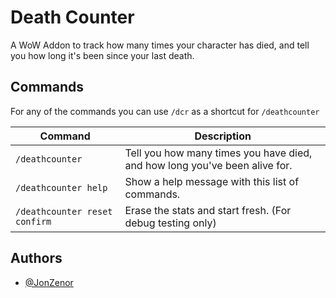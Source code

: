 # Death Counter

A WoW Addon to track how many times your character has died, and tell you how long it's been since your last death.


## Commands

For any of the commands you can use ``/dcr`` as a shortcut for ``/deathcounter``

| Command  | Description |
| ------------- | ------------- |
|``/deathcounter`` | Tell you how many times you have died, and how long you've been alive for. |
|``/deathcounter help`` | Show a help message with this list of commands. |
|``/deathcounter reset confirm`` | Erase the stats and start fresh. (For debug testing only) |


## Authors

- [@JonZenor](https://www.github.com/JonZenor)

